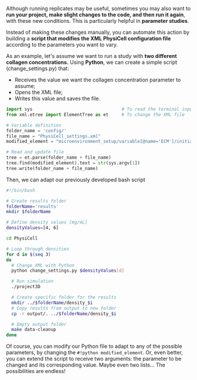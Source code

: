 Although running replicates may be useful, sometimes you may also want to **run your project, make slight changes to the code, and then run it again**, with these new conditions. This is particularly helpful in **parameter studies**.

Instead of making these changes manually, you can automate this action by building a **script that modifies the XML PhysiCell configuration file** according to the parameters you want to vary.

As an example, let's assume we want to run a study with **two different collagen concentrations.** Using **Python**, we can create a simple script (change_settings.py) that:

  - Receives the value we want the collagen concentration parameter to assume;
  - Opens the XML file;
  - Writes this value and saves the file.

```python
import sys                                  # To read the terminal inputs
from xml.etree import ElementTree as et     # To change the XML file

# Variable definition
folder_name = 'config/'
file_name = "PhysiCell_settings.xml"
modified_element = "microenvironment_setup/variable[@name='ECM']/initial_condition"

# Read and update file
tree = et.parse(folder_name + file_name)
tree.find(modified_element).text = str(sys.argv[1])
tree.write(folder_name + file_name)
```

Then, we can adapt our previously developed bash script

```bash
#!/bin/bash

# Create results folder
folderName='results'
mkdir $folderName

# Define density values [mg/mL]
densityValues=[4, 6]

cd PhysiCell

# Loop through densities
for d in $(seq 3)
do
  # Change XML with Python
  python change_settings.py $densityValues[d]

  # Run simulation
  ./project3D

  # Create specific folder for the results
  mkdir ../$folderName/density_$i
  # Copy results from output to new folder
  cp -r output/. ../$folderName/density_$i

  # Empty output folder
  make data-cleanup
done
```

Of course, you can modify our Python file to adapt to any of the possible parameters, by changing the `#!python modified_element`. Or, even better, you can extend the script to receive two arguments: the parameter to be changed and its corresponding value. Maybe even two lists... The possibilities are endless! 